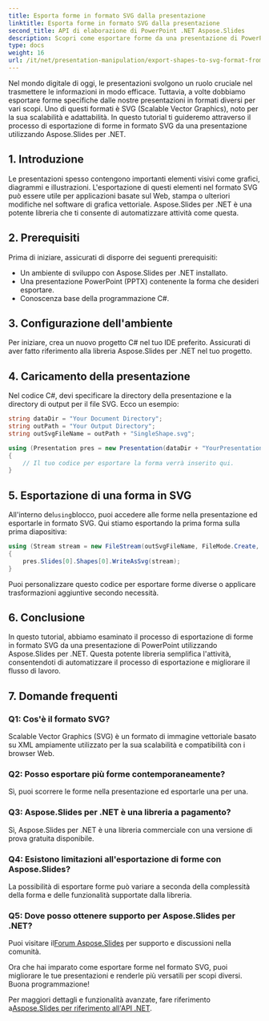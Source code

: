 ```yaml
---
title: Esporta forme in formato SVG dalla presentazione
linktitle: Esporta forme in formato SVG dalla presentazione
second_title: API di elaborazione di PowerPoint .NET Aspose.Slides
description: Scopri come esportare forme da una presentazione di PowerPoint in formato SVG utilizzando Aspose.Slides per .NET. Guida passo passo con codice sorgente incluso. Estrai in modo efficiente forme per varie applicazioni.
type: docs
weight: 16
url: /it/net/presentation-manipulation/export-shapes-to-svg-format-from-presentation/
---
```


Nel mondo digitale di oggi, le presentazioni svolgono un ruolo cruciale nel trasmettere le informazioni in modo efficace. Tuttavia, a volte dobbiamo esportare forme specifiche dalle nostre presentazioni in formati diversi per vari scopi. Uno di questi formati è SVG (Scalable Vector Graphics), noto per la sua scalabilità e adattabilità. In questo tutorial ti guideremo attraverso il processo di esportazione di forme in formato SVG da una presentazione utilizzando Aspose.Slides per .NET.

## 1. Introduzione

Le presentazioni spesso contengono importanti elementi visivi come grafici, diagrammi e illustrazioni. L'esportazione di questi elementi nel formato SVG può essere utile per applicazioni basate sul Web, stampa o ulteriori modifiche nel software di grafica vettoriale. Aspose.Slides per .NET è una potente libreria che ti consente di automatizzare attività come questa.

## 2. Prerequisiti

Prima di iniziare, assicurati di disporre dei seguenti prerequisiti:

- Un ambiente di sviluppo con Aspose.Slides per .NET installato.
- Una presentazione PowerPoint (PPTX) contenente la forma che desideri esportare.
- Conoscenza base della programmazione C#.

## 3. Configurazione dell'ambiente

Per iniziare, crea un nuovo progetto C# nel tuo IDE preferito. Assicurati di aver fatto riferimento alla libreria Aspose.Slides per .NET nel tuo progetto.

## 4. Caricamento della presentazione

Nel codice C#, devi specificare la directory della presentazione e la directory di output per il file SVG. Ecco un esempio:

```csharp
string dataDir = "Your Document Directory";
string outPath = "Your Output Directory";
string outSvgFileName = outPath + "SingleShape.svg";

using (Presentation pres = new Presentation(dataDir + "YourPresentation.pptx"))
{
    // Il tuo codice per esportare la forma verrà inserito qui.
}
```

## 5. Esportazione di una forma in SVG

 All'interno del`using`blocco, puoi accedere alle forme nella presentazione ed esportarle in formato SVG. Qui stiamo esportando la prima forma sulla prima diapositiva:

```csharp
using (Stream stream = new FileStream(outSvgFileName, FileMode.Create, FileAccess.Write))
{
    pres.Slides[0].Shapes[0].WriteAsSvg(stream);
}
```

Puoi personalizzare questo codice per esportare forme diverse o applicare trasformazioni aggiuntive secondo necessità.

## 6. Conclusione

In questo tutorial, abbiamo esaminato il processo di esportazione di forme in formato SVG da una presentazione di PowerPoint utilizzando Aspose.Slides per .NET. Questa potente libreria semplifica l'attività, consentendoti di automatizzare il processo di esportazione e migliorare il flusso di lavoro.

## 7. Domande frequenti

### Q1: Cos'è il formato SVG?

Scalable Vector Graphics (SVG) è un formato di immagine vettoriale basato su XML ampiamente utilizzato per la sua scalabilità e compatibilità con i browser Web.

### Q2: Posso esportare più forme contemporaneamente?

Sì, puoi scorrere le forme nella presentazione ed esportarle una per una.

### Q3: Aspose.Slides per .NET è una libreria a pagamento?

Sì, Aspose.Slides per .NET è una libreria commerciale con una versione di prova gratuita disponibile.

### Q4: Esistono limitazioni all'esportazione di forme con Aspose.Slides?

La possibilità di esportare forme può variare a seconda della complessità della forma e delle funzionalità supportate dalla libreria.

### Q5: Dove posso ottenere supporto per Aspose.Slides per .NET?

 Puoi visitare il[Forum Aspose.Slides](https://forum.aspose.com/) per supporto e discussioni nella comunità.

Ora che hai imparato come esportare forme nel formato SVG, puoi migliorare le tue presentazioni e renderle più versatili per scopi diversi. Buona programmazione!

 Per maggiori dettagli e funzionalità avanzate, fare riferimento a[Aspose.Slides per riferimento all'API .NET](https://reference.aspose.com/slides/net/).